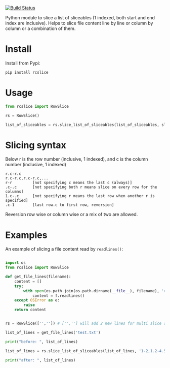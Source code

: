 [![Build Status](https://travis-ci.org/neurobin/rcslice.svg?branch=release)](https://travis-ci.org/neurobin/rcslice)


Python module to slice a list of sliceables (1 indexed, both start and end index are inclusive). Helps to slice file content line by line or column by column or a combination of them.

# Install

Install from Pypi:

```bash
pip install rcslice
```

# Usage

```python
from rcslice import RowSlice

rs = RowSlice()

list_of_sliceables = rs.slice_list_of_sliceables(list_of_sliceables, slice_string)

```

# Slicing syntax

Below r is the row number (inclusive, 1 indexed), and c is the column number (inclusive, 1 indexed)

    r.c-r.c
    r.c-r.c,r.c-r.c,...
    r-r         [not specifying c means the last c (always)]
    .c-.c       [not specifying both r means slice on every row for the columns]
    1.c-.c      [not specifying r means the last row when another r is specified]
    .c-1        [last row.c to first row, reversion]
            


Reversion row wise or column wise or a mix of two are allowed.

        

# Examples

An example of slicing a file content read by `readlines()`:

```python

import os
from rcslice import RowSlice

def get_file_lines(filename):
    content = []
    try:
        with open(os.path.join(os.path.dirname(__file__), filename), 'r') as f:
            content = f.readlines()
    except OSError as e:
        raise
    return content


rs = RowSlice(['','']) # ['',''] will add 2 new lines for multi slice syntax (e.g 1-2,3-4,...)

list_of_lines = get_file_lines('test.txt')

print("before: ", list_of_lines)

list_of_lines = rs.slice_list_of_sliceables(list_of_lines, '1-2,1.2-4.5,3.4-1.3,.4-.9')

print("after: ", list_of_lines)

```
